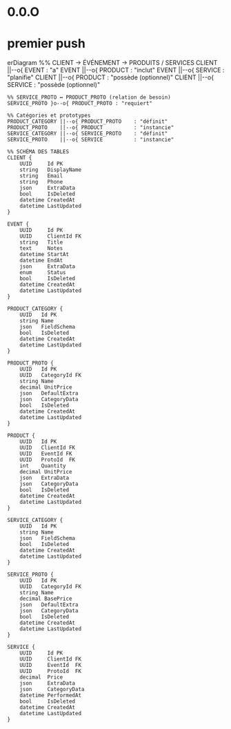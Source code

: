 # 0.0.O 
# premier push


erDiagram
    %% CLIENT → ÉVÉNEMENT → PRODUITS / SERVICES
    CLIENT ||--o{ EVENT    : "a"
    EVENT  ||--o{ PRODUCT  : "inclut"
    EVENT  ||--o{ SERVICE  : "planifie"
    CLIENT ||--o{ PRODUCT  : "possède (optionnel)"
    CLIENT ||--o{ SERVICE  : "possède (optionnel)"

    %% SERVICE_PROTO ↔ PRODUCT_PROTO (relation de besoin)
    SERVICE_PROTO }o--o{ PRODUCT_PROTO : "requiert"

    %% Catégories et prototypes
    PRODUCT_CATEGORY ||--o{ PRODUCT_PROTO    : "définit"
    PRODUCT_PROTO    ||--o{ PRODUCT          : "instancie"
    SERVICE_CATEGORY ||--o{ SERVICE_PROTO    : "définit"
    SERVICE_PROTO    ||--o{ SERVICE          : "instancie"

    %% SCHÉMA DES TABLES
    CLIENT {
        UUID     Id PK
        string   DisplayName
        string   Email
        string   Phone
        json     ExtraData
        bool     IsDeleted
        datetime CreatedAt
        datetime LastUpdated
    }

    EVENT {
        UUID     Id PK
        UUID     ClientId FK
        string   Title
        text     Notes
        datetime StartAt
        datetime EndAt
        json     ExtraData
        enum     Status
        bool     IsDeleted
        datetime CreatedAt
        datetime LastUpdated
    }

    PRODUCT_CATEGORY {
        UUID   Id PK
        string Name
        json   FieldSchema
        bool   IsDeleted
        datetime CreatedAt
        datetime LastUpdated
    }

    PRODUCT_PROTO {
        UUID   Id PK
        UUID   CategoryId FK
        string Name
        decimal UnitPrice
        json   DefaultExtra
        json   CategoryData
        bool   IsDeleted
        datetime CreatedAt
        datetime LastUpdated
    }

    PRODUCT {
        UUID   Id PK
        UUID   ClientId FK
        UUID   EventId FK
        UUID   ProtoId  FK
        int    Quantity
        decimal UnitPrice
        json   ExtraData
        json   CategoryData
        bool   IsDeleted
        datetime CreatedAt
        datetime LastUpdated
    }

    SERVICE_CATEGORY {
        UUID   Id PK
        string Name
        json   FieldSchema
        bool   IsDeleted
        datetime CreatedAt
        datetime LastUpdated
    }

    SERVICE_PROTO {
        UUID   Id PK
        UUID   CategoryId FK
        string Name
        decimal BasePrice
        json   DefaultExtra
        json   CategoryData
        bool   IsDeleted
        datetime CreatedAt
        datetime LastUpdated
    }

    SERVICE {
        UUID     Id PK
        UUID     ClientId FK
        UUID     EventId  FK
        UUID     ProtoId  FK
        decimal  Price
        json     ExtraData
        json     CategoryData
        datetime PerformedAt
        bool     IsDeleted
        datetime CreatedAt
        datetime LastUpdated
    }
